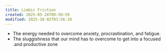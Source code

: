 ```yaml
---
title: Limbic Friction
created: 2025-05-26T09:50:59
modified: 2025-10-02T03:56:10
---
```


* The energy needed to overcome anxiety, procrastination, and fatigue.
* The sluggishness that our mind has to overcome to get into a focused .and productive zone
